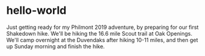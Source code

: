 # hello-world
Just getting ready for my Philmont 2019 adventure, by preparing for our first Shakedown hike. We'll be hiking the 16.6 mile Scout trail at Oak Openings. We'll camp overnight at the Duvendaks after hiking 10-11 miles, and then get up Sunday morning and finish the hike.
